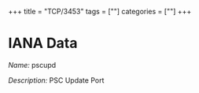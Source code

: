 +++
title = "TCP/3453"
tags = [""]
categories = [""]
+++

# IANA Data

_Name:_ pscupd

_Description:_ PSC Update Port

